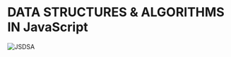 # DATA STRUCTURES & ALGORITHMS IN JavaScript

![JSDSA](https://github.com/user-attachments/assets/2fe7e70f-5e81-42fc-ada9-81df3d34cc0e)
